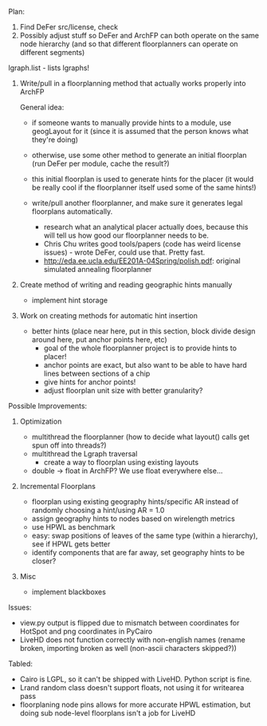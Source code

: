 Plan:
1. Find DeFer src/license, check
2. Possibly adjust stuff so DeFer and ArchFP can both operate on the same node hierarchy (and so that different floorplanners can operate on different segments)


lgraph.list - lists lgraphs!


1. Write/pull in a floorplanning method that actually works properly into ArchFP

    General idea:
    - if someone wants to manually provide hints to a module, use geogLayout for it (since it is assumed that the person knows what they're doing)
    - otherwise, use some other method to generate an initial floorplan (run DeFer per module, cache the result?)
    - this initial floorplan is used to generate hints for the placer (it would be really cool if the floorplanner itself used some of the same hints!)

    - write/pull another floorplanner, and make sure it generates legal floorplans automatically.
       - research what an analytical placer actually does, because this will tell us how good our floorplanner needs to be.
       - Chris Chu writes good tools/papers (code has weird license issues) - wrote DeFer, could use that.  Pretty fast.
       - http://eda.ee.ucla.edu/EE201A-04Spring/polish.pdf: original simulated annealing floorplanner
2. Create method of writing and reading geographic hints manually
    - implement hint storage
3. Work on creating methods for automatic hint insertion
    - better hints (place near here, put in this section, block divide design around here, put anchor points here, etc)
       - goal of the whole floorplanner project is to provide hints to placer!
       - anchor points are exact, but also want to be able to have hard lines between sections of a chip
       - give hints for anchor points!
       - adjust floorplan unit size with better granularity?

Possible Improvements:
1. Optimization
    - multithread the floorplanner (how to decide what layout() calls get spun off into threads?)
    - multithread the Lgraph traversal
       - create a way to floorplan using existing layouts
    - double -> float in ArchFP?  We use float everywhere else...

2. Incremental Floorplans
    - floorplan using existing geography hints/specific AR instead of randomly choosing a hint/using AR = 1.0
    - assign geography hints to nodes based on wirelength metrics
    - use HPWL as benchmark
    - easy: swap positions of leaves of the same type (within a hierarchy), see if HPWL gets better
    - identify components that are far away, set geography hints to be closer?
3. Misc
    - implement blackboxes

Issues:
 - view.py output is flipped due to mismatch between coordinates for HotSpot and png coordinates in PyCairo
 - LiveHD does not function correctly with non-english names (rename broken, importing broken as well (non-ascii characters skipped?))

Tabled:
 - Cairo is LGPL, so it can't be shipped with LiveHD.  Python script is fine.
 - Lrand random class doesn't support floats, not using it for writearea pass
 - floorplaning node pins allows for more accurate HPWL estimation, but doing sub node-level floorplans isn't a job for LiveHD
